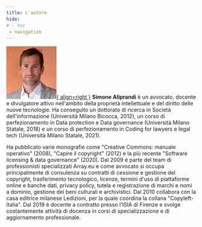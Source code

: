 ```yaml
---
title: L'autore
hide:
# - toc
 - navigation
---
```


[![Simone Aliprandi](imgs/simone-aliprandi.png){ align=right }](https://aliprandi.org/)
**Simone Aliprandi** è un avvocato, docente e divulgatore attivo nell'ambito della proprietà intellettuale e del diritto delle nuove tecnologie. Ha conseguito un dottorato di ricerca in Società dell'informazione (Università Milano Bicocca, 2012), un corso di perfezionamento in Data protection e Data governance (Università Milano Statale, 2018) e un corso di perfezionamento in Coding for lawyers e legal tech (Università Milano Statale, 2021).

Ha pubblicato varie monografie come "Creative Commons: manuale operativo" (2008), "Capire il copyright" (2012) e la più recente "Software licensing & data governance" (2020). Dal 2009 è parte del team di professionisti specializzati Array.eu e come avvocato si occupa principalmente di consulenza su contratti di cessione e gestione del copyright, trasferimento tecnologico, licenze, termini d'uso di piattaforme online e banche dati, privacy policy, tutela e registrazione di marchi e nomi a dominio, gestione dei beni culturali e archivistici. Dal 2010 collabora con la casa editrice milanese Ledizioni, per la quale coordina la collana "Copyleft-Italia". Dal 2019 è docente a contratto presso l'ISIA di Firenze e svolge costantemente attività di docenza in corsi di specializzazione e di aggiornamento professionale.
